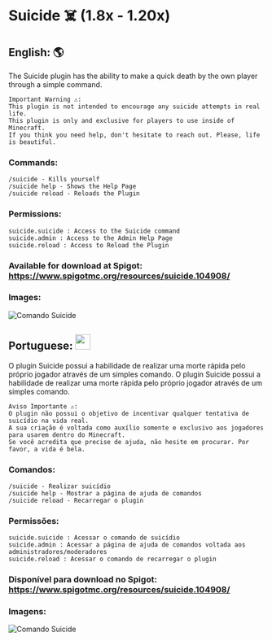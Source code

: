 # Suicide ☠️ (1.8x - 1.20x)

## English: :earth_americas:
The Suicide plugin has the ability to make a quick death by the own player through a simple command.

    Important Warning ⚠️:
    This plugin is not intended to encourage any suicide attempts in real life.
    This plugin is only and exclusive for players to use inside of Minecraft.
    If you think you need help, don't hesitate to reach out. Please, life is beautiful.

### Commands:
    /suicide - Kills yourself
    /suicide help - Shows the Help Page
    /suicide reload - Reloads the Plugin
    
### Permissions:
    suicide.suicide : Access to the Suicide command
    suicide.admin : Access to the Admin Help Page
    suicide.reload : Access to Reload the Plugin

### Available for download at Spigot: https://www.spigotmc.org/resources/suicide.104908/

### Images:
![Comando Suicide](https://github.com/GFelberg/Suicide/assets/41524430/16f8136f-cf2d-4256-9758-b5c4023ea892)

## Portuguese: <img src="https://github.com/GFelberg/Suicide/assets/41524430/9431ac2d-d443-4dca-9000-68d773702932" width="30" height="30">
O plugin Suicide possui a habilidade de realizar uma morte rápida pelo próprio jogador através de um simples comando.	O plugin Suicide possui a habilidade de realizar uma morte rápida pelo próprio jogador através de um simples comando.

    Aviso Importante ⚠️:
    O plugin não possui o objetivo de incentivar qualquer tentativa de suicídio na vida real. 
    A sua criação é voltada como auxílio somente e exclusivo aos jogadores para usarem dentro do Minecraft.	
    Se você acredita que precise de ajuda, não hesite em procurar. Por favor, a vida é bela.	

### Comandos:
    /suicide - Realizar suicídio	    
    /suicide help - Mostrar a página de ajuda de comandos	  
    /suicide reload - Recarregar o plugin	   

### Permissões:
    suicide.suicide : Acessar o comando de suicídio	    
    suicide.admin : Acessar a página de ajuda de comandos voltada aos administradores/moderadores	
    suicide.reload : Acessar o comando de recarregar o plugin	   

### Disponível para download no Spigot: https://www.spigotmc.org/resources/suicide.104908/

### Imagens:
![Comando Suicide](https://github.com/GFelberg/Suicide/assets/41524430/16f8136f-cf2d-4256-9758-b5c4023ea892)
